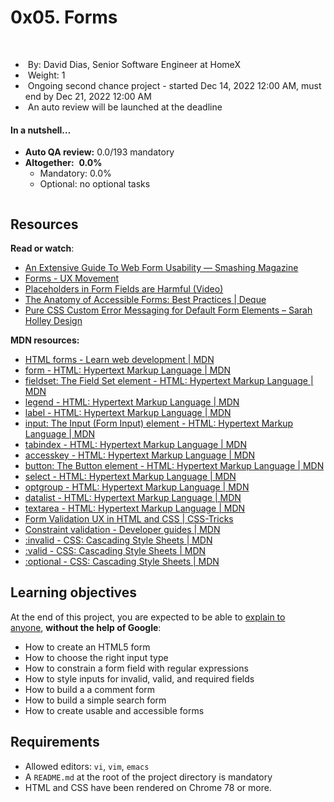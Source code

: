 <h1>0x05. Forms</h1>
<div><br></div>
<div>
    <ul>
        <li>&nbsp;By:&nbsp;David Dias, Senior Software Engineer at HomeX</li>
        <li>&nbsp;Weight:&nbsp;1</li>
        <li>&nbsp;Ongoing second chance project - started&nbsp;<span title="">Dec 14, 2022 12:00 AM</span>, must end by&nbsp;<span title="">Dec 21, 2022 12:00 AM</span></li>
        <li>&nbsp;An auto review will be launched at the deadline</li>
    </ul>
</div>
<div>
    <h4>In a nutshell&hellip;</h4>
    <ul>
        <li><strong>Auto QA review:</strong> 0.0/193 mandatory</li>
        <li><strong>Altogether:</strong>&nbsp; <strong>0.0%</strong>
            <ul>
                <li>Mandatory: 0.0%</li>
                <li>Optional: no optional tasks</li>
            </ul>
        </li>
    </ul>
</div>
<div>
    <div>
        <p><img src="https://s3.eu-west-3.amazonaws.com/hbtn.intranet/uploads/medias/2019/12/abbff2217b3cc83e050d.jpeg?X-Amz-Algorithm=AWS4-HMAC-SHA256&X-Amz-Credential=AKIA4MYA5JM5DUTZGMZG%2F20221216%2Feu-west-3%2Fs3%2Faws4_request&X-Amz-Date=20221216T203345Z&X-Amz-Expires=86400&X-Amz-SignedHeaders=host&X-Amz-Signature=56cfbfbd65bd05f92d7504dfa14026823572b4dde70fb0327f4d81e4feabc024" alt=""></p>
        <h2>Resources</h2>
        <p><strong>Read or watch</strong>:</p>
        <ul>
            <li><a href="https://intranet.hbtn.io/rltoken/L7JpxWt0F5VsUtwsDGaJYg" target="_blank" title="An Extensive Guide To Web Form Usability — Smashing Magazine">An Extensive Guide To Web Form Usability &mdash; Smashing Magazine</a></li>
            <li><a href="https://intranet.hbtn.io/rltoken/FaOz7GkGRSnrlYKL91sWYQ" target="_blank" title="Forms - UX Movement">Forms - UX Movement</a></li>
            <li><a href="https://intranet.hbtn.io/rltoken/kkI4hp8L2xriaBiZ4aay5g" target="_blank" title="Placeholders in Form Fields are Harmful (Video)">Placeholders in Form Fields are Harmful (Video)</a></li>
            <li><a href="https://intranet.hbtn.io/rltoken/Suk4Imd1PwQWQfMARmUyOg" target="_blank" title="The Anatomy of Accessible Forms: Best Practices | Deque">The Anatomy of Accessible Forms: Best Practices | Deque</a></li>
            <li><a href="https://intranet.hbtn.io/rltoken/NGqwmgjgGYDlw2lmdDYpDg" target="_blank" title="Pure CSS Custom Error Messaging for Default Form Elements – Sarah Holley Design">Pure CSS Custom Error Messaging for Default Form Elements &ndash; Sarah Holley Design</a></li>
        </ul>
        <p><strong>MDN resources:</strong></p>
        <ul>
            <li><a href="https://intranet.hbtn.io/rltoken/FqmevqAf9FQJTCLzWHkR1g" target="_blank" title="HTML forms - Learn web development | MDN">HTML forms - Learn web development | MDN</a></li>
            <li><a href="https://intranet.hbtn.io/rltoken/SSy7rj0I3adIOAdQYHZlTg" target="_blank" title="form - HTML: Hypertext Markup Language | MDN">form - HTML: Hypertext Markup Language | MDN</a></li>
            <li><a href="https://intranet.hbtn.io/rltoken/Dei_L42fLRZU_AJ6ZrEHYQ" target="_blank" title="fieldset: The Field Set element - HTML: Hypertext Markup Language | MDN">fieldset: The Field Set element - HTML: Hypertext Markup Language | MDN</a></li>
            <li><a href="https://intranet.hbtn.io/rltoken/ZkZo0GMrr0swRR5qOAbZpA" target="_blank" title="legend - HTML: Hypertext Markup Language | MDN">legend - HTML: Hypertext Markup Language | MDN</a></li>
            <li><a href="https://intranet.hbtn.io/rltoken/riHRpJYmDTPKnhEnmim8Og" target="_blank" title="label - HTML: Hypertext Markup Language | MDN">label - HTML: Hypertext Markup Language | MDN</a></li>
            <li><a href="https://intranet.hbtn.io/rltoken/I-tvtRp2hlUSVkdNVuOkzQ" target="_blank" title="input: The Input (Form Input) element - HTML: Hypertext Markup Language | MDN">input: The Input (Form Input) element - HTML: Hypertext Markup Language | MDN</a></li>
            <li><a href="https://intranet.hbtn.io/rltoken/IVNFtpOTz5HH2hhPVirm1w" target="_blank" title="tabindex - HTML: Hypertext Markup Language | MDN">tabindex - HTML: Hypertext Markup Language | MDN</a></li>
            <li><a href="https://intranet.hbtn.io/rltoken/hpkb0GWg6d58CT3VbJBYUA" target="_blank" title="accesskey - HTML: Hypertext Markup Language | MDN">accesskey - HTML: Hypertext Markup Language | MDN</a></li>
            <li><a href="https://intranet.hbtn.io/rltoken/lWIyMaHK4ZXYyIftpFkydQ" target="_blank" title="button: The Button element - HTML: Hypertext Markup Language | MDN">button: The Button element - HTML: Hypertext Markup Language | MDN</a></li>
            <li><a href="https://intranet.hbtn.io/rltoken/yW_Ov-o5Z5-WHRqOH1yrWQ" target="_blank" title="select - HTML: Hypertext Markup Language | MDN">select - HTML: Hypertext Markup Language | MDN</a></li>
            <li><a href="https://intranet.hbtn.io/rltoken/fd435kOSi_vDQuxS9C_hzQ" target="_blank" title="optgroup - HTML: Hypertext Markup Language | MDN">optgroup - HTML: Hypertext Markup Language | MDN</a></li>
            <li><a href="https://intranet.hbtn.io/rltoken/9zHNcNs_TijZGoXlSPE6UQ" target="_blank" title="datalist - HTML: Hypertext Markup Language | MDN">datalist - HTML: Hypertext Markup Language | MDN</a></li>
            <li><a href="https://intranet.hbtn.io/rltoken/ZI43Ei3OIRGmi0fdEm-Wfg" target="_blank" title="textarea - HTML: Hypertext Markup Language | MDN">textarea - HTML: Hypertext Markup Language | MDN</a></li>
            <li><a href="https://intranet.hbtn.io/rltoken/Wbg54wi7RUJX2_y7hrw6dQ" target="_blank" title="Form Validation UX in HTML and CSS | CSS-Tricks">Form Validation UX in HTML and CSS | CSS-Tricks</a></li>
            <li><a href="https://intranet.hbtn.io/rltoken/UYzrOIs9uxRFXVmLbszR-g" target="_blank" title="Constraint validation - Developer guides | MDN">Constraint validation - Developer guides | MDN</a></li>
            <li><a href="https://intranet.hbtn.io/rltoken/7h8uLLpM8WxMQS7t6aAk7Q" target="_blank" title=":invalid - CSS: Cascading Style Sheets | MDN">:invalid - CSS: Cascading Style Sheets | MDN</a></li>
            <li><a href="https://intranet.hbtn.io/rltoken/UKXa7S-Q_saLWXgrJeFRNg" target="_blank" title=":valid - CSS: Cascading Style Sheets | MDN">:valid - CSS: Cascading Style Sheets | MDN</a></li>
            <li><a href="https://intranet.hbtn.io/rltoken/Yw2FK8PGHmv5jgF8BOKJ9w" target="_blank" title=":optional - CSS: Cascading Style Sheets | MDN">:optional - CSS: Cascading Style Sheets | MDN</a></li>
        </ul>
        <h2>Learning objectives</h2>
        <p>At the end of this project, you are expected to be able to&nbsp;<a href="https://intranet.hbtn.io/rltoken/NUqw6EB7Z_757dU3CxETUQ" target="_blank" title="explain to anyone">explain to anyone</a>,&nbsp;<strong>without the help of Google</strong>:</p>
        <ul>
            <li>How to create an HTML5 form</li>
            <li>How to choose the right input type</li>
            <li>How to constrain a form field with regular expressions</li>
            <li>How to style inputs for invalid, valid, and required fields</li>
            <li>How to build a a comment form</li>
            <li>How to build a simple search form</li>
            <li>How to create usable and accessible forms</li>
        </ul>
        <h2>Requirements</h2>
        <ul>
            <li>Allowed editors:&nbsp;<code>vi</code>,&nbsp;<code>vim</code>,&nbsp;<code>emacs</code></li>
            <li>A&nbsp;<code>README.md</code> at the root of the project directory is mandatory</li>
            <li>HTML and CSS have been rendered on Chrome 78 or more.</li>
        </ul>
    </div>
</div>